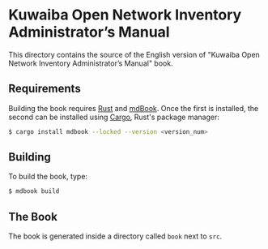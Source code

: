 # Kuwaiba Open Network Inventory Administrator’s Manual

This directory contains the source of the English version of "Kuwaiba Open Network Inventory Administrator’s Manual" book.

## Requirements
Building the book requires [Rust] and [mdBook]. Once the first is installed, the second can be installed using [Cargo], Rust's package manager:

```bash
$ cargo install mdbook --locked --version <version_num>
```

## Building

To build the book, type:

```bash
$ mdbook build
```

## The Book
The book is generated inside a directory called `book` next to `src`.

[Rust]: https://www.rust-lang.org
[mdBook]: https://github.com/rust-lang/mdBook
[Cargo]: https://github.com/rust-lang/rust/blob/master/src/tools/rustbook/Cargo.toml